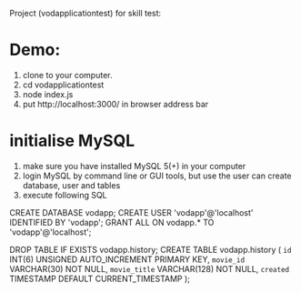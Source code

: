 Project (vodapplicationtest) for skill test:

# Demo:
1. clone to your computer.
2. cd vodapplicationtest
3. node index.js
4. put http://localhost:3000/ in browser address bar

# initialise MySQL
1. make sure you have installed MySQL 5(+) in your computer
2. login MySQL by command line or GUI tools, but use the user can create database, user and tables
3. execute following SQL

CREATE DATABASE vodapp;
CREATE USER 'vodapp'@'localhost' IDENTIFIED BY 'vodapp';
GRANT ALL ON vodapp.* TO 'vodapp'@'localhost';

DROP TABLE IF EXISTS vodapp.history;
CREATE TABLE vodapp.history (
  `id` INT(6) UNSIGNED AUTO_INCREMENT PRIMARY KEY,
  `movie_id` VARCHAR(30) NOT NULL,
  `movie_title` VARCHAR(128) NOT NULL,
  `created` TIMESTAMP DEFAULT CURRENT_TIMESTAMP
);
